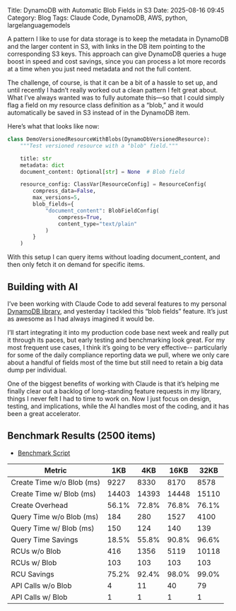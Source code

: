 Title: DynamoDB with Automatic Blob Fields in S3
Date: 2025-08-16 09:45
Category: Blog
Tags: Claude Code, DynamoDB, AWS, python, largelanguagemodels

A pattern I like to use for data storage is to keep the metadata in DynamoDB and the larger content in S3, with links in
the DB item pointing to the corresponding S3 keys. This approach can give DynamoDB queries a huge boost in speed and
cost savings, since you can process a lot more records at a time when you just need metadata and not the full content.

The challenge, of course, is that it can be a bit of a hassle to set up, and until recently I hadn’t really worked out a
clean pattern I felt great about. What I’ve always wanted was to fully automate this—so that I could simply flag a field
on my resource class definition as a “blob,” and it would automatically be saved in S3 instead of in the DynamoDB item.

Here’s what that looks like now:

```python
class DemoVersionedResourceWithBlobs(DynamoDbVersionedResource):
    """Test versioned resource with a "blob" field."""

    title: str
    metadata: dict
    document_content: Optional[str] = None  # Blob field

    resource_config: ClassVar[ResourceConfig] = ResourceConfig(
        compress_data=False,
        max_versions=5,
        blob_fields={
            "document_content": BlobFieldConfig(
                compress=True,
                content_type="text/plain"
            )
        }
    )
```

With this setup I can query items without loading document_content, and then only fetch it on demand for specific items.

## Building with AI

I’ve been working with Claude Code to add several features to my
personal [DynamoDB library](https://github.com/msull/simplesingletable), and yesterday I tackled this “blob fields”
feature. It’s just as awesome as I had always imagined it would be.

I’ll start integrating it into my production code base next week and really put it through its paces, but early testing
and benchmarking look great. For my most frequent use cases, I think it’s going to be very effective-- particularly for
some of the daily compliance reporting data we pull, where we only care about a handful of fields most of the time but
still need to retain a big data dump per individual.

One of the biggest benefits of working with Claude is that it’s helping me finally clear out a backlog of long-standing
feature requests in my library, things I never felt I had to time to work on. Now I just focus on design, testing, and
implications, while the AI handles most of the coding, and it has been a great accelerator.

## Benchmark Results (2500 items)

* [Benchmark Script](https://github.com/msull/simplesingletable/blob/main/tests/test_blob_storage_performance.py)

| Metric                   | 1KB   | 4KB   | 16KB   | 32KB   |
|---------------------------|-------|-------|--------|--------|
| Create Time w/o Blob (ms) | 9227  | 8330  | 8170   | 8578   |
| Create Time w/ Blob (ms)  | 14403 | 14393 | 14448  | 15110  |
| Create Overhead           | 56.1% | 72.8% | 76.8%  | 76.1%  |
| Query Time w/o Blob (ms)  | 184   | 280   | 1527   | 4100   |
| Query Time w/ Blob (ms)   | 150   | 124   | 140    | 139    |
| Query Time Savings        | 18.5% | 55.8% | 90.8%  | 96.6%  |
| RCUs w/o Blob             | 416   | 1356  | 5119   | 10118  |
| RCUs w/ Blob              | 103   | 103   | 103    | 103    |
| RCU Savings               | 75.2% | 92.4% | 98.0%  | 99.0%  |
| API Calls w/o Blob        | 4     | 11    | 40     | 79     |
| API Calls w/ Blob         | 1     | 1     | 1      | 1      |
